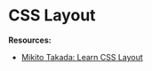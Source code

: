 # CSS Layout

**Resources:**
- [Mikito Takada: Learn CSS Layout](https://book.mixu.net/css/single-page.html)
